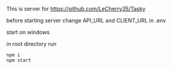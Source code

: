 This is server for 
https://github.com/LeCherry35/Tasky

before starting server change API_URL and CLIENT_URL in .env

start on windows

in root directory run

```
npm i
npm start
```
